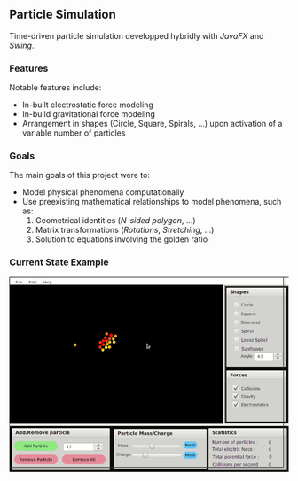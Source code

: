 ## Particle Simulation
Time-driven particle simulation developped hybridly with *JavaFX* and *Swing*.

### Features
Notable features include: 
- In-built electrostatic force modeling
- In-build gravitational force modeling
- Arrangement in shapes (Circle, Square, Spirals, ...) upon activation of a variable number of particles

### Goals
The main goals of this project were to:
- Model physical phenomena computationally
- Use preexisting mathematical relationships to model phenomena, such as:
    1. Geometrical identities (*N-sided polygon*, ...)
    2. Matrix transformations (*Rotations*, *Stretching*, ...)
    3. Solution to equations involving the golden ratio

### Current State Example
<p align="center">
  <img align="center" src="https://github.com/hexaquarks/Particle_Fun/blob/master/src/Promotion/spiralsGlimpse.gif" />
</p>

